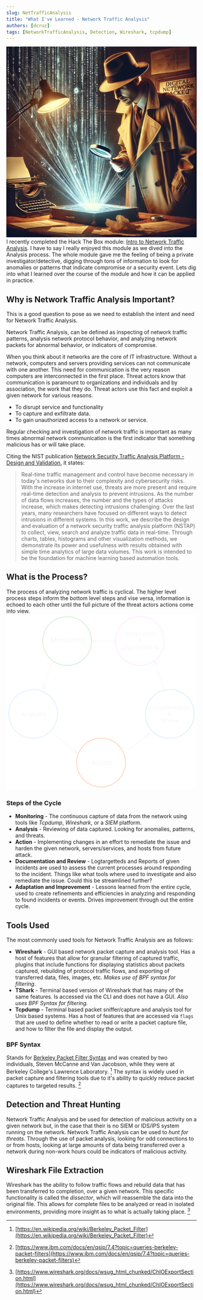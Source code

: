 ```yaml
---
slug: NetTrafficAnalysis
title: "What I've Learned - Network Traffic Analysis"
authors: [dcruz]
tags: [NetworkTrafficAnalysis, Detection, Wireshark, tcpdump]
---
```


![Network Traffic Detective](img/Net%20Traffic%20Detective.png)
I recently completed the Hack The Box module: [Intro to Network Traffic Analysis](https://academy.hackthebox.com/achievement/379578/229). I have to say I really enjoyed this module as we dived into the Analysis process. The whole module gave me the feeling of being a private investigator/detective, digging through tons of information to look for anomalies or patterns that indicate compromise or a security event. Lets dig into what I learned over the course of the module and how it can be applied in practice.

<!-- truncate -->

## Why is Network Traffic Analysis Important?

This is a good question to pose as we need to establish the intent and need for Network Traffic Analysis.

Network Traffic Analysis, can be defined as inspecting of network traffic patterns, analysis network protocol behavior, and analyzing network packets for abnormal behavior, or indicators of compromise.

When you think about it networks are the core of IT infrastructure. Without a network, computers and servers providing services can not communicate with one another. This need for communication is the very reason computers are interconnected in the first place. Threat actors know that communication is paramount to organizations and individuals and by association, the work that they do. Threat actors use this fact and exploit a given network for various reasons.

- To disrupt service and functionality
- To capture and exfiltrate data.
- To gain unauthorized access to a network or service.

Regular checking and investigation of network traffic is important as many times abnormal network communication is the first indicator that something malicious has or will take place.

Citing the NIST publication [Network Security Traffic Analysis Platform - Design and Validation](https://www.nist.gov/publications/network-security-traffic-analysis-platform-design-and-validation), it states:
> Real-time traffic management and control have become necessary in today's networks due to their complexity and cybersecurity risks. With the increase in internet use, threats are more present and require real-time detection and analysis to prevent intrusions. As the number of data flows increases, the number and the types of attacks increase, which makes detecting intrusions challenging. Over the last years, many researchers have focused on different ways to detect intrusions in different systems. In this work, we describe the design and evaluation of a network security traffic analysis platform (NSTAP) to collect, view, search and analyze traffic data in real-time. Through charts, tables, histograms and other visualization methods, we demonstrate its power and usefulness with results obtained with simple time analytics of large data volumes. This work is intended to be the foundation for machine learning based automation tools.

## What is the Process?

The process of analyzing network traffic is cyclical. The higher level process steps inform the bottom level steps and vise versa, information is echoed to each other until the full picture of the threat actors actions come into view.
![NTA Process](img/Network%20Traffic%20Analysis%20Process.svg)

### Steps of the Cycle

- **Monitoring** - The continuous capture of data from the network using tools like *Tcpdump*, *Wireshark*, or a *SIEM* platform.
- **Analysis** - Reviewing of data captured. Looking for anomalies, patterns, and threats.
- **Action** - Implementing changes in an effort to remediate the issue and harden the given network, servers/services, and hosts from future attack.
- **Documentation and Review** - Logtargetteds and Reports of given incidents are used to assess the current processes around responding to the incident. Things like what tools where used to investigate and also remediate the issue. Could this be streamlined further?
- **Adaptation and Improvement** - Lessons learned from the entire cycle, used to create refinements and efficiencies in analyzing and responding to found incidents or events. Drives improvement through out the entire cycle.

## Tools Used

The most commonly used tools for Network Traffic Analysis are as follows:

- **Wireshark** - GUI based network packet capture and analysis tool. Has a host of features that allow for granular filtering of captured traffic, plugins that include functions for displaying statistics about packets captured, rebuilding of protocol traffic flows, and exporting of transferred data, files, images, etc. *Makes use of BPF syntax for filtering*.
- **TShark** - Terminal based version of Wireshark that has many of the same features. Is accessed via the CLI and does not have a GUI. *Also uses BPF Syntax for filtering.*
- **Tcpdump** - Terminal based packet sniffer/capture and analysis tool for Unix based systems. Has a host of features that are accessed via `flags` that are used to define whether to read or write a packet capture file, and how to filter the file and display the output.

### BPF Syntax

Stands for [Berkeley Packet Filter Syntax](https://www.ibm.com/docs/en/qsip/7.4?topic=queries-berkeley-packet-filters) and was created by two individuals, Steven McCanne and Van Jacobson, while they were at Berkeley College's Lawrence Laboratory. [^1] The syntax is widely used in packet capture and filtering tools due to it's ability to quickly reduce packet captures to targeted results. [^2]

[^1]: [https://en.wikipedia.org/wiki/Berkeley_Packet_Filter](https://en.wikipedia.org/wiki/Berkeley_Packet_Filter)
[^2]: [https://www.ibm.com/docs/en/qsip/7.4?topic=queries-berkeley-packet-filters](https://www.ibm.com/docs/en/qsip/7.4?topic=queries-berkeley-packet-filters)

## Detection and Threat Hunting

Network Traffic Analysis and be used for detection of malicious activity on a given network but, in the case that their is no SIEM or IDS/IPS system running on the network. Network Traffic Analysis can be used to *hunt for threats*. Through the use of packet analysis, looking for odd connections to or from hosts, looking at large amounts of data being transferred over a network during non-work hours could be indicators of malicious activity.

## Wireshark File Extraction

Wireshark has the ability to follow traffic flows and rebuild data that has been transferred to completion, over a given network. This specific functionality is called the *dissector*, which will reassemble the data into the original file. This allows for complete files to be analyzed or read in isolated environments, providing more insight as to what is actually taking place.
[^3]
[^3]: [https://www.wireshark.org/docs/wsug_html_chunked/ChIOExportSection.html](https://www.wireshark.org/docs/wsug_html_chunked/ChIOExportSection.html)
